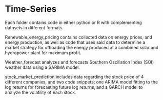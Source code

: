 # Time-Series

Each folder contains code in either python or R with complementing datasets in different formats.

Renewable_energy_pricing contains collected data on energy prices, and energy production, as well as code that uses said data to determine a market strategy for offloading the energy produced at a combined solar and hydropower plant for maximum profit.

Weather_forecast analyzes and forecasts Southern Oscillation Index (SOI) weather data using a SARIMA model.

stock_market_prediction includes data regarding the stock price of 4 different companies, and two code snippets; one ARIMA model fitting to the log returns for forecasting future log returns, and a GARCH model to analyze the volatility of each stock.
